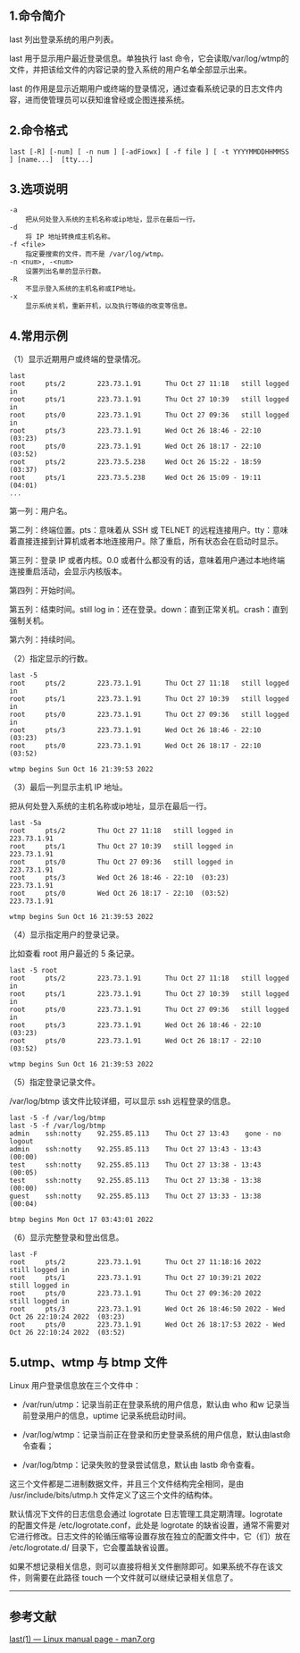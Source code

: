 ## 1.命令简介
last 列出登录系统的用户列表。

last 用于显示用户最近登录信息。单独执行 last 命令，它会读取/var/log/wtmp的文件，并把该给文件的内容记录的登入系统的用户名单全部显示出来。

last 的作用是显示近期用户或终端的登录情况，通过查看系统记录的日志文件内容，进而使管理员可以获知谁曾经或企图连接系统。

## 2.命令格式
```shell
last [-R] [-num] [ -n num ] [-adFiowx] [ -f file ] [ -t YYYYMMDDHHMMSS ] [name...]  [tty...]
```
## 3.选项说明
```
-a
	把从何处登入系统的主机名称或ip地址，显示在最后一行。
-d
	将 IP 地址转换成主机名称。
-f <file>
	指定要搜索的文件，而不是 /var/log/wtmp。
-n <num>, -<num>
	设置列出名单的显示行数。
-R
	不显示登入系统的主机名称或IP地址。
-x
	显示系统关机，重新开机，以及执行等级的改变等信息。
```
## 4.常用示例
（1）显示近期用户或终端的登录情况。
```shell
last
root     pts/2        223.73.1.91      Thu Oct 27 11:18   still logged in   
root     pts/1        223.73.1.91      Thu Oct 27 10:39   still logged in   
root     pts/0        223.73.1.91      Thu Oct 27 09:36   still logged in   
root     pts/3        223.73.1.91      Wed Oct 26 18:46 - 22:10  (03:23)    
root     pts/0        223.73.1.91      Wed Oct 26 18:17 - 22:10  (03:52)    
root     pts/2        223.73.5.238     Wed Oct 26 15:22 - 18:59  (03:37)    
root     pts/1        223.73.5.238     Wed Oct 26 15:09 - 19:11  (04:01)
...
```
第一列：用户名。

第二列：终端位置。pts：意味着从 SSH 或 TELNET 的远程连接用户。​tty：意味着直接连接到计算机或者本地连接用户。除了重启，所有状态会在启动时显示。

第三列：登录 IP 或者内核。0.0 或者什么都没有的话，意味着用户通过本地终端连接重启活动，会显示内核版本。

第四列：开始时间。

第五列：结束时间。still log in：还在登录。down：直到正常关机。crash：直到强制关机。

第六列：持续时间。

（2）指定显示的行数。
```shell
last -5
root     pts/2        223.73.1.91      Thu Oct 27 11:18   still logged in   
root     pts/1        223.73.1.91      Thu Oct 27 10:39   still logged in   
root     pts/0        223.73.1.91      Thu Oct 27 09:36   still logged in   
root     pts/3        223.73.1.91      Wed Oct 26 18:46 - 22:10  (03:23)    
root     pts/0        223.73.1.91      Wed Oct 26 18:17 - 22:10  (03:52)    

wtmp begins Sun Oct 16 21:39:53 2022
```
（3）最后一列显示主机 IP 地址。

把从何处登入系统的主机名称或ip地址，显示在最后一行。
```shell
last -5a
root     pts/2        Thu Oct 27 11:18   still logged in    223.73.1.91
root     pts/1        Thu Oct 27 10:39   still logged in    223.73.1.91
root     pts/0        Thu Oct 27 09:36   still logged in    223.73.1.91
root     pts/3        Wed Oct 26 18:46 - 22:10  (03:23)     223.73.1.91
root     pts/0        Wed Oct 26 18:17 - 22:10  (03:52)     223.73.1.91

wtmp begins Sun Oct 16 21:39:53 2022
```
（4）显示指定用户的登录记录。

比如查看 root 用户最近的 5 条记录。
```shell
last -5 root
root     pts/2        223.73.1.91      Thu Oct 27 11:18   still logged in   
root     pts/1        223.73.1.91      Thu Oct 27 10:39   still logged in   
root     pts/0        223.73.1.91      Thu Oct 27 09:36   still logged in   
root     pts/3        223.73.1.91      Wed Oct 26 18:46 - 22:10  (03:23)    
root     pts/0        223.73.1.91      Wed Oct 26 18:17 - 22:10  (03:52)    

wtmp begins Sun Oct 16 21:39:53 2022
```
（5）指定登录记录文件。

/var/log/btmp 该文件比较详细，可以显示 ssh 远程登录的信息。
```
last -5 -f /var/log/btmp
last -5 -f /var/log/btmp
admin    ssh:notty    92.255.85.113    Thu Oct 27 13:43    gone - no logout 
admin    ssh:notty    92.255.85.113    Thu Oct 27 13:43 - 13:43  (00:00)    
test     ssh:notty    92.255.85.113    Thu Oct 27 13:38 - 13:43  (00:05)    
test     ssh:notty    92.255.85.113    Thu Oct 27 13:38 - 13:38  (00:00)    
guest    ssh:notty    92.255.85.113    Thu Oct 27 13:33 - 13:38  (00:04)    

btmp begins Mon Oct 17 03:43:01 2022
```
（6）显示完整登录和登出信息。
```shell
last -F
root     pts/2        223.73.1.91      Thu Oct 27 11:18:16 2022   still logged in                      
root     pts/1        223.73.1.91      Thu Oct 27 10:39:21 2022   still logged in                      
root     pts/0        223.73.1.91      Thu Oct 27 09:36:20 2022   still logged in                      
root     pts/3        223.73.1.91      Wed Oct 26 18:46:50 2022 - Wed Oct 26 22:10:24 2022  (03:23)    
root     pts/0        223.73.1.91      Wed Oct 26 18:17:53 2022 - Wed Oct 26 22:10:24 2022  (03:52)
```
## 5.utmp、wtmp 与 btmp 文件
Linux 用户登录信息放在三个文件中：

-  /var/run/utmp：记录当前正在登录系统的用户信息，默认由 who 和w 记录当前登录用户的信息，uptime 记录系统启动时间。

- /var/log/wtmp：记录当前正在登录和历史登录系统的用户信息，默认由last命令查看；

- /var/log/btmp：记录失败的登录尝试信息，默认由 lastb 命令查看。

这三个文件都是二进制数据文件，并且三个文件结构完全相同，是由 /usr/include/bits/utmp.h 文件定义了这三个文件的结构体。

默认情况下文件的日志信息会通过 logrotate 日志管理工具定期清理。logrotate 的配置文件是 /etc/logrotate.conf，此处是 logrotate 的缺省设置，通常不需要对它进行修改。日志文件的轮循压缩等设置存放在独立的配置文件中，它（们）放在 /etc/logrotate.d/ 目录下，它会覆盖缺省设置。

如果不想记录相关信息，则可以直接将相关文件删除即可。如果系统不存在该文件，则需要在此路径 touch 一个文件就可以继续记录相关信息了。

---
## 参考文献
[last(1) — Linux manual page  - man7.org](https://man7.org/linux/man-pages/man1/last.1.html)

<Vssue title="last" />